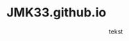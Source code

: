 # JMK33.github.io
<html>
  <head>
    
  </head>
  <body>
    <header>  tekst </header>
  </body>
</html>
